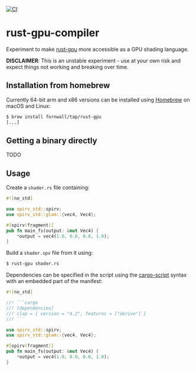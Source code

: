 [![CI](https://github.com/fornwall/rust-gpu-compiler/workflows/CI/badge.svg)](https://github.com/fornwall/rust-gpu-compiler/actions?query=workflow%3ACI)

# rust-gpu-compiler
Experiment to make [rust-gpu](https://github.com/EmbarkStudios/rust-gpu) more accessible as a GPU shading language.

**DISCLAIMER**: This is an unstable experiment - use at your own risk and expect things not working and breaking over time.

## Installation from homebrew

Currently 64-bit arm and x86 versions can be installed using [Homebrew](https://brew.sh/) on macOS and Linux:

```sh
$ brew install fornwall/tap/rust-gpu
[...]
```

## Getting a binary directly

TODO

## Usage

Create a `shader.rs` file containing:

```rust
#![no_std]

use spirv_std::spirv;
use spirv_std::glam::{vec4, Vec4};

#[spirv(fragment)]
pub fn main_fs(output: &mut Vec4) {
    *output = vec4(1.0, 0.0, 0.0, 1.0);
}
```

Build a `shader.spv` file from it using:

```sh
$ rust-gpu shader.rs
```

Dependencies can be specified in the script using the [cargo-script](https://rust-lang.github.io/rfcs/3424-cargo-script.html) syntax with an embedded part of the manifest:

```rust
#![no_std]

//! ```cargo
//! [dependencies]
//! clap = { version = "4.2", features = ["derive"] }
//! ```

use spirv_std::spirv;
use spirv_std::glam::{vec4, Vec4};

#[spirv(fragment)]
pub fn main_fs(output: &mut Vec4) {
    *output = vec4(1.0, 0.0, 0.0, 1.0);
}
```
